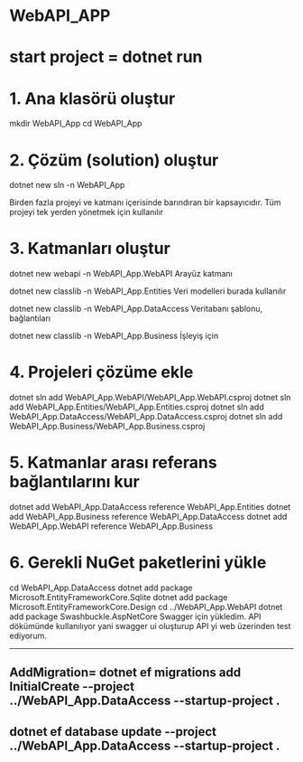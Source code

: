 # WebAPI_APP

# start project = dotnet run

# 1. Ana klasörü oluştur
mkdir WebAPI_App
cd WebAPI_App

# 2. Çözüm (solution) oluştur
dotnet new sln -n WebAPI_App

Birden fazla projeyi ve katmanı içerisinde barındıran bir kapsayıcıdır. Tüm projeyi tek yerden yönetmek için kullanılır

# 3. Katmanları oluştur
dotnet new webapi -n WebAPI_App.WebAPI
Arayüz katmanı

dotnet new classlib -n WebAPI_App.Entities
Veri modelleri burada kullanılır

dotnet new classlib -n WebAPI_App.DataAccess
Veritabanı şablonu, bağlantıları

dotnet new classlib -n WebAPI_App.Business
İşleyiş için

# 4. Projeleri çözüme ekle
dotnet sln add WebAPI_App.WebAPI/WebAPI_App.WebAPI.csproj
dotnet sln add WebAPI_App.Entities/WebAPI_App.Entities.csproj
dotnet sln add WebAPI_App.DataAccess/WebAPI_App.DataAccess.csproj
dotnet sln add WebAPI_App.Business/WebAPI_App.Business.csproj

# 5. Katmanlar arası referans bağlantılarını kur
dotnet add WebAPI_App.DataAccess reference WebAPI_App.Entities
dotnet add WebAPI_App.Business reference WebAPI_App.DataAccess
dotnet add WebAPI_App.WebAPI reference WebAPI_App.Business

# 6. Gerekli NuGet paketlerini yükle
cd WebAPI_App.DataAccess
dotnet add package Microsoft.EntityFrameworkCore.Sqlite
dotnet add package Microsoft.EntityFrameworkCore.Design
cd ../WebAPI_App.WebAPI
dotnet add package Swashbuckle.AspNetCore
Swagger için yükledim. API dökümünde kullanılıyor yani swagger ui oluşturup API yi web üzerinden test ediyorum.

-----------------------------------------------------------------------------------------------

## AddMigration= dotnet ef migrations add InitialCreate --project ../WebAPI_App.DataAccess --startup-project .

## dotnet ef database update --project ../WebAPI_App.DataAccess --startup-project .